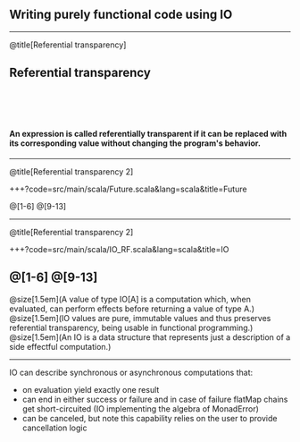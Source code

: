 ## Writing purely functional code using IO


---


@title[Referential transparency]
## Referential transparency
<br/>
<br/>
<br/>

#### An expression is called **referentially transparent** if it can be replaced with its corresponding value without changing the program's behavior.

---
@title[Referential transparency 2]

+++?code=src/main/scala/Future.scala&lang=scala&title=Future

@[1-6]
@[9-13]

---
@title[Referential transparency 2]

+++?code=src/main/scala/IO_RF.scala&lang=scala&title=IO

@[1-6]
@[9-13]
---
@size[1.5em](A value of type IO[A] is a computation which, when evaluated, can perform effects before returning a value of type A.)
<br/>
@size[1.5em](IO values are pure, immutable values and thus preserves referential transparency, being usable in functional programming.)
<br/>
@size[1.5em](An IO is a data structure that represents just a description of a side effectful computation.)


---

IO can describe synchronous or asynchronous computations that:
* on evaluation yield exactly one result
* can end in either success or failure and in case of failure flatMap chains get short-circuited (IO implementing the algebra of MonadError)
* can be canceled, but note this capability relies on the user to provide cancellation logic
